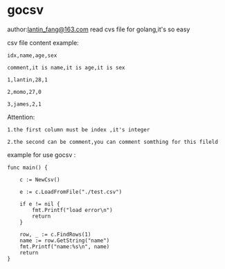 # gocsv
author:lantin_fang@163.com
read cvs file for golang,it's so easy

csv file content example:

	idx,name,age,sex

	comment,it is name,it is age,it is sex

	1,lantin,28,1

	2,momo,27,0

	3,james,2,1

Attention:

	1.the first column must be index ,it's integer

	2.the second can be comment,you can comment somthing for this fileld

example for use gocsv :

	func main() {
	
		c := NewCsv()
		
		e := c.LoadFromFile("./test.csv")
		
		if e != nil {
			fmt.Printf("load error\n")
			return
		}
		
		row, _ := c.FindRows(1)
		name := row.GetString("name")
		fmt.Printf("name:%s\n", name)
		return
	}
